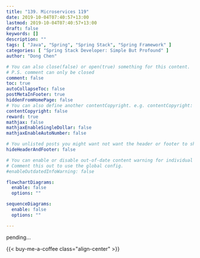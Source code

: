 ```yaml
---
title: "139. Microservices 119"
date: 2019-10-04T07:40:57+13:00
lastmod: 2019-10-04T07:40:57+13:00
draft: false
keywords: []
description: ""
tags: [ "Java", "Spring", "Spring Stack", "Spring Framework" ]
categories: [ "Spring Stack Developer: Simple But Profound" ]
author: "Dong Chen"

# You can also close(false) or open(true) something for this content.
# P.S. comment can only be closed
comment: false
toc: true
autoCollapseToc: false
postMetaInFooter: true
hiddenFromHomePage: false
# You can also define another contentCopyright. e.g. contentCopyright: "This is another copyright."
contentCopyright: false
reward: true
mathjax: false
mathjaxEnableSingleDollar: false
mathjaxEnableAutoNumber: false

# You unlisted posts you might want not want the header or footer to show
hideHeaderAndFooter: false

# You can enable or disable out-of-date content warning for individual post.
# Comment this out to use the global config.
#enableOutdatedInfoWarning: false

flowchartDiagrams:
  enable: false
  options: ""

sequenceDiagrams: 
  enable: false
  options: ""

---
```


pending...

<!--more-->

<!-- Buy Me a Coffee Button -->
{{< buy-me-a-coffee class="align-center" >}}
